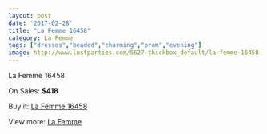 ```yaml
---
layout: post
date: '2017-02-28'
title: "La Femme 16458"
category: La Femme
tags: ["dresses","beaded","charming","prom","evening"]
image: http://www.lustparties.com/5627-thickbox_default/la-femme-16458.jpg
---
```

La Femme 16458

On Sales: **$418**
<a href="https://www.lustparties.com/en/la-femme/1902-la-femme-16458.html"><amp-img layout="responsive" width="600" height="600" src="//www.lustparties.com/5627-thickbox_default/la-femme-16458.jpg" alt="La Femme 16458 0" /></a>
<a href="https://www.lustparties.com/en/la-femme/1902-la-femme-16458.html"><amp-img layout="responsive" width="600" height="600" src="//www.lustparties.com/5628-thickbox_default/la-femme-16458.jpg" alt="La Femme 16458 1" /></a>

Buy it: [La Femme 16458](https://www.lustparties.com/en/la-femme/1902-la-femme-16458.html "La Femme 16458")

View more: [La Femme](https://www.lustparties.com/en/4-la-femme "La Femme")